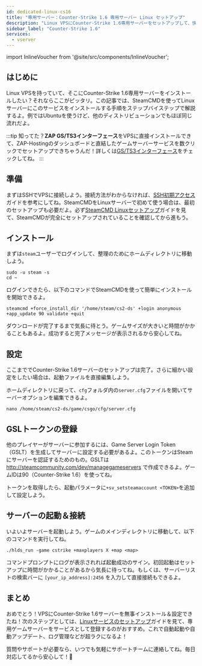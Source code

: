 ```yaml
---
id: dedicated-linux-cs16
title: "専用サーバー：Counter-Strike 1.6 専用サーバー Linux セットアップ"
description: "Linux VPSにCounter-Strike 1.6専用サーバーをセットアップして、快適なゲームプレイとサーバー管理を実現しよう → 今すぐ詳しく見る"
sidebar_label: "Counter-Strike 1.6"
services:
  - vserver
---
```


import InlineVoucher from '@site/src/components/InlineVoucher';

## はじめに
Linux VPSを持っていて、そこにCounter-Strike 1.6専用サーバーをインストールしたい？それならここがピッタリ。この記事では、SteamCMDを使ってLinuxサーバーにこのサービスをインストールする手順をステップバイステップで解説するよ。例ではUbuntuを使うけど、他のディストリビューションでもほぼ同じ流れだよ。

:::tip
知ってた？**ZAP GS/TS3インターフェース**をVPSに直接インストールできて、ZAP-Hostingのダッシュボードと直結したゲームサーバーサービスを数クリックでセットアップできちゃうんだ！詳しくは[GS/TS3インターフェース](dedicated-linux-gs-interface.md)をチェックしてね。
:::

<InlineVoucher />

## 準備

まずはSSHでVPSに接続しよう。接続方法がわからなければ、[SSH初期アクセス](dedicated-linux-ssh.md)ガイドを参考にしてね。SteamCMDをLinuxサーバーで初めて使う場合は、最初のセットアップも必要だよ。必ず[SteamCMD Linuxセットアップ](dedicated-linux-steamcmd.md)ガイドを見て、SteamCMDが完全にセットアップされていることを確認してから進もう。

## インストール

まずは`steam`ユーザーでログインして、整理のためにホームディレクトリに移動しよう。
```
sudo -u steam -s
cd ~
```

ログインできたら、以下のコマンドでSteamCMDを使って簡単にインストールを開始できるよ。
```
steamcmd +force_install_dir '/home/steam/cs2-ds' +login anonymous +app_update 90 validate +quit
```

ダウンロードが完了するまで気長に待とう。ゲームサイズが大きいと時間がかかることもあるよ。成功すると完了メッセージが表示されるから安心してね。

## 設定

ここまででCounter-Strike 1.6サーバーのセットアップは完了。さらに細かい設定をしたい場合は、起動ファイルを直接編集しよう。

ホームディレクトリに戻って、`cfg`フォルダ内の`server.cfg`ファイルを開いてサーバーオプションを編集できるよ。
```
nano /home/steam/cs2-ds/game/csgo/cfg/server.cfg
```

## GSLトークンの登録

他のプレイヤーがサーバーに参加するには、Game Server Login Token（GSLT）を生成してサーバーに設定する必要があるよ。このトークンはSteamにサーバーを認証するためのもの。GSLTは http://steamcommunity.com/dev/managegameservers で作成できるよ。ゲームIDは90（Counter-Strike 1.6）を使ってね。

トークンを取得したら、起動パラメータに`+sv_setsteamaccount <TOKEN>`を追加して設定しよう。

## サーバーの起動＆接続

いよいよサーバーを起動しよう。ゲームのメインディレクトリに移動して、以下のコマンドを実行してね。
```
./hlds_run -game cstrike +maxplayers X +map <map>
```

コマンドプロンプトにログが表示されれば起動成功のサイン。初回起動はセットアップに時間がかかることがあるから気長に待ってね。もしくは、サーバーリストの検索バーに `[your_ip_address]:2456` を入力して直接接続もできるよ。

## まとめ

おめでとう！VPSにCounter-Strike 1.6サーバーを無事インストール＆設定できたね！次のステップとしては、[Linuxサービスのセットアップ](dedicated-linux-create-gameservice.md)ガイドを見て、専用ゲームサーバーをサービスとして登録するのがおすすめ。これで自動起動や自動アップデート、ログ管理などが超ラクになるよ！

質問やサポートが必要なら、いつでも気軽にサポートチームに連絡してね。毎日対応してるから安心して！🙂

<InlineVoucher />